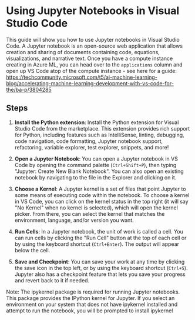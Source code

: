 # Using Jupyter Notebooks in Visual Studio Code

This guide will show you how to use Jupyter notebooks in Visual Studio Code. A Jupyter notebook is an open-source web application that allows creation and sharing of documents containing code, equations, visualizations, and narrative text. Once you have a compute instance creating in Azure ML, you can head over to the `applications` column and open up VS Code atop of the compute instance - see here for a guide: https://techcommunity.microsoft.com/t5/ai-machine-learning-blog/accelerating-machine-learning-development-with-vs-code-for-the/ba-p/3804285

## Steps

1. **Install the Python extension**: Install the Python extension for Visual Studio Code from the marketplace. This extension provides rich support for Python, including features such as IntelliSense, linting, debugging, code navigation, code formatting, Jupyter notebook support, refactoring, variable explorer, test explorer, snippets, and more!

2. **Open a Jupyter Notebook**: You can open a Jupyter notebook in VS Code by opening the command palette (`Ctrl+Shift+P`), then typing "Jupyter: Create New Blank Notebook". You can also open an existing notebook by navigating to the file in the Explorer and clicking on it.

3. **Choose a Kernel**: A Jupyter kernel is a set of files that point Jupyter to some means of executing code within the notebook. To choose a kernel in VS Code, you can click on the kernel status in the top right (it will say "No Kernel" when no kernel is selected), which will open the kernel picker. From there, you can select the kernel that matches the environment, language, and/or version you want.

4. **Run Cells**: In a Jupyter notebook, the unit of work is called a cell. You can run cells by clicking the "Run Cell" button at the top of each cell or by using the keyboard shortcut (`Ctrl+Enter`). The output will appear below the cell.

5. **Save and Checkpoint**: You can save your work at any time by clicking the save icon in the top left, or by using the keyboard shortcut (`Ctrl+S`). Jupyter also has a checkpoint feature that lets you save your progress and revert back to it if needed.

Note:
The ipykernel package is required for running Jupyter notebooks. This package provides the IPython kernel for Jupyter. If you select an environment on your system that does not have ipykernel installed and attempt to run the notebook, you will be prompted to install ipykernel

